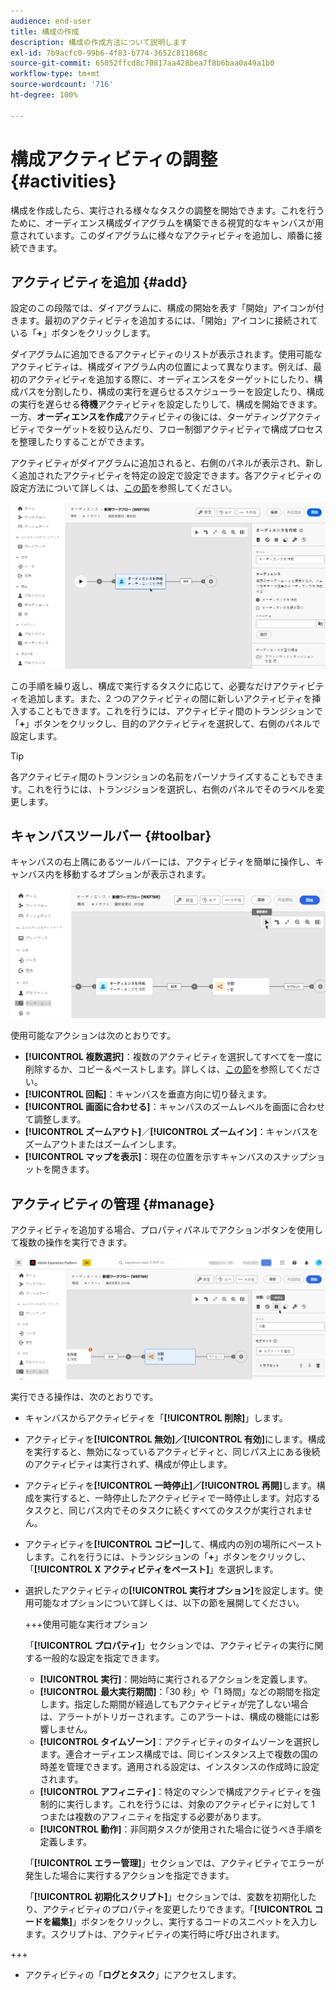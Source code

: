 ```yaml
---
audience: end-user
title: 構成の作成
description: 構成の作成方法について説明します
exl-id: 7b9acfc0-99b6-4f83-b774-3652c811868c
source-git-commit: 65052ffcd8c70817aa428bea7f8b6baa0a49a1b0
workflow-type: tm+mt
source-wordcount: '716'
ht-degree: 100%

---
```


# 構成アクティビティの調整 {#activities}

構成を作成したら、実行される様々なタスクの調整を開始できます。これを行うために、オーディエンス構成ダイアグラムを構築できる視覚的なキャンバスが用意されています。このダイアグラムに様々なアクティビティを追加し、順番に接続できます。

## アクティビティを追加 {#add}

設定のこの段階では、ダイアグラムに、構成の開始を表す「開始」アイコンが付きます。最初のアクティビティを追加するには、「開始」アイコンに接続されている「**+**」ボタンをクリックします。

ダイアグラムに追加できるアクティビティのリストが表示されます。使用可能なアクティビティは、構成ダイアグラム内の位置によって異なります。例えば、最初のアクティビティを追加する際に、オーディエンスをターゲットにしたり、構成パスを分割したり、構成の実行を遅らせるスケジューラーを設定したり、構成の実行を遅らせる&#x200B;**待機**&#x200B;アクティビティを設定したりして、構成を開始できます。一方、**オーディエンスを作成**&#x200B;アクティビティの後には、ターゲティングアクティビティでターゲットを絞り込んだり、フロー制御アクティビティで構成プロセスを整理したりすることができます。

アクティビティがダイアグラムに追加されると、右側のパネルが表示され、新しく追加されたアクティビティを特定の設定で設定できます。各アクティビティの設定方法について詳しくは、[この節](activities/about-activities.md)を参照してください。

![](assets/composition-create-add.png)

この手順を繰り返し、構成で実行するタスクに応じて、必要なだけアクティビティを追加します。また、2 つのアクティビティの間に新しいアクティビティを挿入することもできます。これを行うには、アクティビティ間のトランジションで「**+**」ボタンをクリックし、目的のアクティビティを選択して、右側のパネルで設定します。

>[!TIP]
>
>各アクティビティ間のトランジションの名前をパーソナライズすることもできます。これを行うには、トランジションを選択し、右側のパネルでそのラベルを変更します。

## キャンバスツールバー {#toolbar}

キャンバスの右上隅にあるツールバーには、アクティビティを簡単に操作し、キャンバス内を移動するオプションが表示されます。

![](assets/canvas-toolbar.png)

使用可能なアクションは次のとおりです。

* **[!UICONTROL 複数選択]**：複数のアクティビティを選択してすべてを一度に削除するか、コピー＆ペーストします。詳しくは、[この節](#copy)を参照してください。
* **[!UICONTROL 回転]**：キャンバスを垂直方向に切り替えます。
* **[!UICONTROL 画面に合わせる]**：キャンバスのズームレベルを画面に合わせて調整します。
* **[!UICONTROL ズームアウト]**／**[!UICONTROL ズームイン]**：キャンバスをズームアウトまたはズームインします。
* **[!UICONTROL マップを表示]**：現在の位置を示すキャンバスのスナップショットを開きます。

## アクティビティの管理 {#manage}

アクティビティを追加する場合、プロパティパネルでアクションボタンを使用して複数の操作を実行できます。

![](assets/activity-actions.png)

実行できる操作は、次のとおりです。

* キャンバスからアクティビティを「**[!UICONTROL 削除]**」します。
* アクティビティを&#x200B;**[!UICONTROL 無効]／[!UICONTROL 有効]**&#x200B;にします。構成を実行すると、無効になっているアクティビティと、同じパス上にある後続のアクティビティは実行されず、構成が停止します。
* アクティビティを&#x200B;**[!UICONTROL 一時停止]／[!UICONTROL 再開]**&#x200B;します。構成を実行すると、一時停止したアクティビティで一時停止します。対応するタスクと、同じパス内でそのタスクに続くすべてのタスクが実行されません。
* アクティビティを&#x200B;**[!UICONTROL コピー]**&#x200B;して、構成内の別の場所にペーストします。これを行うには、トランジションの「**+**」ボタンをクリックし、「**[!UICONTROL X アクティビティをペースト]**」を選択します。<!-- cannot copy multiple activities ? cannot paste in another composition?-->
* 選択したアクティビティの&#x200B;**[!UICONTROL 実行オプション]**&#x200B;を設定します。使用可能なオプションについて詳しくは、以下の節を展開してください。

  +++使用可能な実行オプション

  「**[!UICONTROL プロパティ]**」セクションでは、アクティビティの実行に関する一般的な設定を指定できます。

   * **[!UICONTROL 実行]**：開始時に実行されるアクションを定義します。
   * **[!UICONTROL 最大実行期間]**：「30 秒」や「1 時間」などの期間を指定します。指定した期間が経過してもアクティビティが完了しない場合は、アラートがトリガーされます。このアラートは、構成の機能には影響しません。
   * **[!UICONTROL タイムゾーン]**：アクティビティのタイムゾーンを選択します。連合オーディエンス構成では、同じインスタンス上で複数の国の時差を管理できます。適用される設定は、インスタンスの作成時に設定されます。
   * **[!UICONTROL アフィニティ]**：特定のマシンで構成アクティビティを強制的に実行します。これを行うには、対象のアクティビティに対して 1 つまたは複数のアフィニティを指定する必要があります。
   * **[!UICONTROL 動作]**：非同期タスクが使用された場合に従うべき手順を定義します。

  「**[!UICONTROL エラー管理]**」セクションでは、アクティビティでエラーが発生した場合に実行するアクションを指定できます。

  「**[!UICONTROL 初期化スクリプト]**」セクションでは、変数を初期化したり、アクティビティのプロパティを変更したりできます。「**[!UICONTROL コードを編集]**」ボタンをクリックし、実行するコードのスニペットを入力します。スクリプトは、アクティビティの実行時に呼び出されます。

+++

* アクティビティの「**ログとタスク**」にアクセスします。
